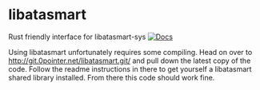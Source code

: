 # libatasmart
Rust friendly interface for libatasmart-sys
[![Docs](https://docs.rs/libatasmart/badge.svg)](https://docs.rs/libatasmart/badge.svg)

Using libatasmart unfortunately requires some compiling.  Head on over to http://git.0pointer.net/libatasmart.git/ and pull down the latest copy of the code.  Follow the readme instructions in there to get yourself a libatasmart shared library installed.  From there this code should work fine.
